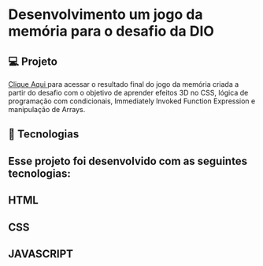 # Desenvolvimento um jogo da memória para o desafio da DIO
##  💻 Projeto
<a href="https://euchristianferreira.github.io/Criando-um-jogo-da-Memoria/" rel="nofollow">Clique Aqui </a>
 para acessar o resultado final do jogo da memória criada a partir do desafio com o objetivo de aprender efeitos 3D no CSS, lógica de programação com condicionais, Immediately Invoked Function Expression e manipulação de Arrays.
## 🚀 Tecnologias
## Esse projeto foi desenvolvido com as seguintes tecnologias:
## HTML
## CSS
## JAVASCRIPT
